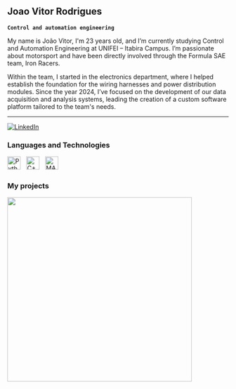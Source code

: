 ## Joao Vitor Rodrigues
**`Control and automation engineering`**

My name is João Vitor, I'm 23 years old, and I’m currently studying Control and Automation Engineering at UNIFEI – Itabira Campus. I’m passionate about motorsport and have been directly involved through the Formula SAE team, Iron Racers.

Within the team, I started in the electronics department, where I helped establish the foundation for the wiring harnesses and power distribution modules. Since the year 2024, I’ve focused on the development of our data acquisition and analysis systems, leading the creation of a custom software platform tailored to the team's needs.

---
<p align="left">
    <a href="https://www.linkedin.com/in/joao-vitor-rodrigues-10780b210/" target="_blank">
        <img 
            alt="LinkedIn" 
            title="Connect with me on LinkedIn" 
            src="https://img.shields.io/badge/LinkedIn-Connect-blue?logo=linkedin&logoColor=white&style=for-the-badge"
        />
    </a>
</p>



### Languages and Technologies

<img 
    align="left" 
    alt="Python" 
    title="Python"
    width="30px" 
    style="padding-right: 10px;" 
    src="https://cdn.jsdelivr.net/gh/devicons/devicon@latest/icons/python/python-original.svg" 
/>

<img 
    align="left" 
    alt="C++" 
    title="C++"
    width="30px" 
    style="padding-right: 10px;" 
    src="https://cdn.jsdelivr.net/gh/devicons/devicon@latest/icons/cplusplus/cplusplus-original.svg" 
/>

<img 
    align="left" 
    alt="MATLAB" 
    title="MATLAB"
    width="30px" 
    style="padding-right: 10px;" 
    src="https://cdn.jsdelivr.net/gh/devicons/devicon@latest/icons/matlab/matlab-original.svg" 
/>

<br/>
<br/>

### My projects

<p align="left">
  <a href="https://github.com/Joaomotorsportengineer/Data-Analysis-software">
    <img width="420" src="https://github-readme-stats.vercel.app/api/pin/?username=Joaomotorsportengineer&repo=Data-Analysis-software&theme=default&bg_color=F5F5F5&title_color=000000&hide_border=true&icon_color=000000&show_icons=false">
  </a>
</p>






